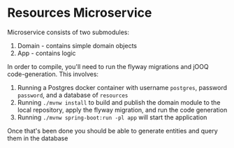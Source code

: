 # Resources Microservice

Microservice consists of two submodules:
1. Domain - contains simple domain objects
2. App - contains logic

In order to compile, you'll need to run the flyway migrations and jOOQ
code-generation. This involves:

1. Running a Postgres docker container with username `postgres`, password
`password`, and a database of `resources`
2. Running `./mvnw install` to build and publish the domain module to the local repository,
apply the flyway migration, and run the code generation
3. Running `./mvnw spring-boot:run -pl app` will start the application

Once that's been done you should be able to generate entities and query them
in the database
